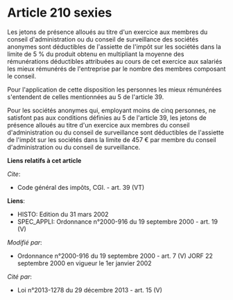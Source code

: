 # Article 210 sexies

Les jetons de présence alloués au titre d'un exercice aux membres du conseil d'administration ou du conseil de surveillance
des sociétés anonymes sont déductibles de l'assiette de l'impôt sur les sociétés dans la limite de 5 % du produit obtenu en
multipliant la moyenne des rémunérations déductibles attribuées au cours de cet exercice aux salariés les mieux rémunérés de
l'entreprise par le nombre des membres composant le conseil. 

Pour l'application de cette disposition les personnes les mieux rémunérées s'entendent de celles mentionnées au 5 de
l'article 39. 

Pour les sociétés anonymes qui, employant moins de cinq personnes, ne satisfont pas aux conditions définies au 5 de l'article
39, les jetons de présence alloués au titre d'un exercice aux membres du conseil d'administration ou du conseil de
surveillance sont déductibles de l'assiette de l'impôt sur les sociétés dans la limite de 457 € par membre du conseil
d'administration ou du conseil de surveillance.

**Liens relatifs à cet article**

_Cite_:

  - Code général des impôts, CGI. - art. 39 (VT)

**Liens**:

  - HISTO: Edition du 31 mars 2002
  - SPEC_APPLI: Ordonnance n°2000-916 du 19 septembre 2000 - art. 19 (V)

_Modifié par_:

  - Ordonnance n°2000-916 du 19 septembre 2000 - art. 7 (V) JORF 22 septembre 2000 en vigueur le 1er janvier 2002

_Cité par_:

  - Loi n°2013-1278 du 29 décembre 2013 - art. 15 (V)
